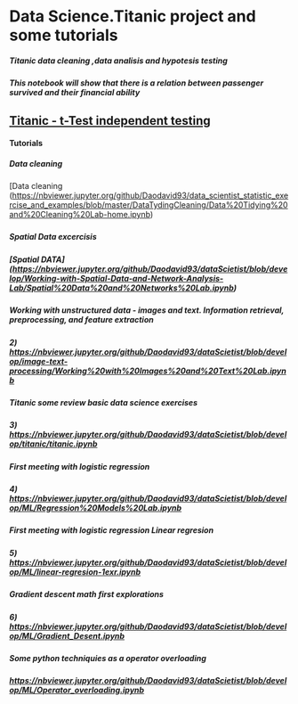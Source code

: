 

# Data Science.Titanic project and some tutorials 

##### Titanic data cleaning ,data analisis and hypotesis testing
##### This notebook will show that there is a relation between passenger survived and their financial ability
## [Titanic - t-Test independent testing](https://nbviewer.jupyter.org/github/Daodavid93/dataScietist/blob/develop/projects-ds/titanic.ipynb) 






#### Tutorials
##### Data cleaning 
[Data cleaning (https://nbviewer.jupyter.org/github/Daodavid93/data_scientist_statistic_exercise_and_examples/blob/master/DataTydingCleaning/Data%20Tidying%20and%20Cleaning%20Lab-home.ipynb)
##### 

##### Spatial Data excercisis
##### [Spatial DATA] (https://nbviewer.jupyter.org/github/Daodavid93/dataScietist/blob/develop/Working-with-Spatial-Data-and-Network-Analysis-Lab/Spatial%20Data%20and%20Networks%20Lab.ipynb)

##### Working with unstructured data - images and text. Information retrieval, preprocessing, and feature extraction
##### 2) https://nbviewer.jupyter.org/github/Daodavid93/dataScietist/blob/develop/image-text-processing/Working%20with%20Images%20and%20Text%20Lab.ipynb

##### Titanic some review basic data science exercises
##### 3) https://nbviewer.jupyter.org/github/Daodavid93/dataScietist/blob/develop/titanic/titanic.ipynb

##### First meeting with logistic regression
##### 4) https://nbviewer.jupyter.org/github/Daodavid93/dataScietist/blob/develop/ML/Regression%20Models%20Lab.ipynb

##### First meeting with logistic regression Linear  regresion 
##### 5) https://nbviewer.jupyter.org/github/Daodavid93/dataScietist/blob/develop/ML/linear-regresion-1exr.ipynb

#####  Gradient descent math first explorations
##### 6) https://nbviewer.jupyter.org/github/Daodavid93/dataScietist/blob/develop/ML/Gradient_Desent.ipynb

##### Some python techniquies as a  operator overloading 
##### https://nbviewer.jupyter.org/github/Daodavid93/dataScietist/blob/develop/ML/Operator_overloading.ipynb


